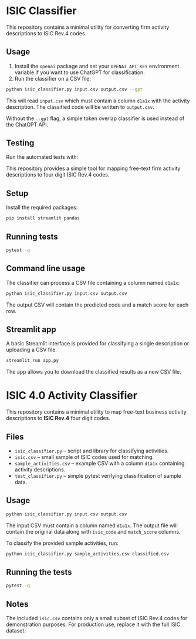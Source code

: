 # ISIC Classifier


This repository contains a minimal utility for converting firm activity descriptions to ISIC Rev.4 codes.

## Usage

1. Install the `openai` package and set your `OPENAI_API_KEY` environment variable if you want to use ChatGPT for classification.
2. Run the classifier on a CSV file:

```bash
python isic_classifier.py input.csv output.csv --gpt
```

This will read `input.csv` which must contain a column `d1a1x` with the activity description. The classified code will be written to `output.csv`.

Without the `--gpt` flag, a simple token overlap classifier is used instead of the ChatGPT API.

## Testing

Run the automated tests with:

This repository provides a simple tool for mapping free-text firm activity descriptions to four digit ISIC Rev.4 codes.

## Setup

Install the required packages:

```bash
pip install streamlit pandas
```

## Running tests

```bash
pytest -q
```

## Command line usage

The classifier can process a CSV file containing a column named `d1a1x`:

```bash
python isic_classifier.py input.csv output.csv
```

The output CSV will contain the predicted code and a match score for each row.

## Streamlit app

A basic Streamlit interface is provided for classifying a single description or uploading a CSV file.

```bash
streamlit run app.py
```

The app allows you to download the classified results as a new CSV file.

# ISIC 4.0 Activity Classifier

This repository contains a minimal utility to map free-text business activity descriptions to **ISIC Rev.4** four digit codes.

## Files
- `isic_classifier.py` – script and library for classifying activities.
- `isic.csv` – small sample of ISIC codes used for matching.
- `sample_activities.csv` – example CSV with a column `d1a1x` containing activity descriptions.
- `test_classifier.py` – simple pytest verifying classification of sample data.

## Usage

```bash
python isic_classifier.py input.csv output.csv
```

The input CSV must contain a column named `d1a1x`. The output file will contain the original data along with `isic_code` and `match_score` columns.

To classify the provided sample activities, run:

```bash
python isic_classifier.py sample_activities.csv classified.csv
```

## Running the tests

```bash
pytest -q
```


## Notes

The included `isic.csv` contains only a small subset of ISIC Rev.4 codes for demonstration purposes. For production use, replace it with the full ISIC dataset.
